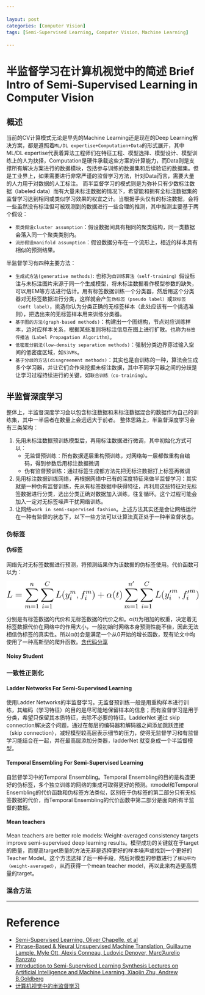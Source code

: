 ```yaml
---

layout: post
categories: [Computer Vision]
tags: [Semi-Supervised Learning, Computer Vision，Machine Learning]

---
```


# 半监督学习在计算机视觉中的简述 Brief Intro of Semi-Supervised Learning in Computer Vision

## 概述

当前的CV计算模式无论是早先的Machine Learning还是现在的Deep Learning解决方案，都是遵照着`ML/DL expertise+Computation+Data`的形式展开，其中ML/DL expertise代表着算法工程师们在特征工程、模型选择、模型设计、模型训练上的人为抉择，Computation是硬件承载这些方案的计算能力，而Data则是支撑所有解决方案进行的数据模块，包括参与训练的数据集和后续验证的数据集。但是工业界上，如果需要进行非常严谨的监督学习方法，针对Data而言，需要大量的人力用于对数据的人工标注。
而半监督学习的模式则是为弥补只有少数标注数据（labeled data）而有大量未标注数据的情况下，希望能和拥有全标注数据集的监督学习达到相同或类似学习效果的权宜之计。当根据手头仅有的标注数据，会将一些虽然没有标注但可被观测到的数据进行一些合理的推测，其中推测主要基于两个假设：

 - `聚类假设cluster assumption`：假设数据间具有相同的聚类结构，同一类数据会落入同一个聚类类别内。
 - `流形假设manifold assumption`：假设数据分布在一个流形上，相近的样本具有相似的预测结果。

半监督学习有四种主要方法：

 - `生成式方法(generative methods)`: 也称为`自训练算法（self-training）`假设标注与未标注图片来源于同一个生成模型，将未标注数据看作模型参数的缺失，可以用EM等方法进行估计。用有标签数据训练一个分类器，然后用这个分类器对无标签数据进行分类，这样就会产生`伪标签（pseudo label）`或`软标签（soft label）`，挑选你认为分类正确的无标签样本（此处应该有一个挑选准则），把选出来的无标签样本用来训练分类器。
 - `基于图的方法(graph-based methods)`：构建出一个图结构，节点对应训练样本，边对应样本关系，根据某些准则将标注信息在图上进行扩散。也称为`标签传播法（Label Propagation Algorithm）`。
 - `低密度分割法(low-density separation methods)`：强制分类边界穿过输入空间的低密度区域，如`S3VMs`。
 - `基于分歧的方法(disagreement methods)`：其实也是自训练的一种，算法会生成多个学习器，并让它们合作来挖掘未标注数据，其中不同学习器之间的分歧是让学习过程持续进行的关键，如`联合训练（co-training）`。

## 半监督深度学习

整体上，半监督深度学习会以包含标注数据和未标注数据混合的数据作为自己的训练集，其中一半后者在数量上会远远大于前者。
整体思路上，半监督深度学习会有三类架构：

 1. 先用未标注数据预训练模型后，再用标注数据进行微调，其中初始化方式可以：
    - 无监督预训练：所有数据逐层重构预训练，对网络每一层都做重构自编码，得到参数后用标注数据微调
    - 伪有监督预训练：通过标签生成都方法先把无标注数据打上标签再微调
 2. 先用标注数据训练网络，再根据网络中已有的深度特征来做半监督学习：其实就是一种伪有监督训练，先从有标签数据中获得特征，再利用这些特征对无标签数据进行分类，选出分类正确对数据加入训练，往复循环。这个过程可能会加入一定对无标签噪声干扰网络训练。
 3. 让网络`work in semi-supervised fashion`。上述方法其实还是会让网络运行在一种有监督的状态下，以下一些方法可以让算法真正处于一种半监督状态。

### 伪标签

#### 伪标签

网络先对无标签数据进行预测，将预测结果作为该数据的伪标签使用。代价函数可以为：
 
![](https://raw.githubusercontent.com/kakack/kakack.github.io/master/_images/20200913-1.svg)

分别是有标签数据的代价和无标签数据的代价之和。α(t)为相加的权重，决定着无标签数据代价在网络中的作用大小，一般初始时网络本身预测性能不佳，因此无法相信伪标签的真实性。所以α(t)会是满足一个从0开始的增长函数，现有论文中均使用了一种高斯型的爬升函数。[含代码分享](https://github.com/iBelieveCJM/pseudo_label-pytorch)

#### Noisy Student






### 一致性正则化

#### Ladder Networks For Semi-Supervised Learning
使用Ladder Networks的半监督学习。无监督预训练一般是用重构样本进行训练，其编码（学习特征）的目的是尽可能地保留样本的信息；而有监督学习是用于分类，希望只保留其本质特征，去除不必要的特征。LadderNet 通过 skip connection解决这个问题，通过在每层的编码器和解码器之间添加跳跃连接（skip connection），减轻模型较高层表示细节的压力，使得无监督学习和有监督学习能结合在一起，并在最高层添加分类器，ladderNet 就变身成一个半监督模型。


#### Temporal Ensembling For Semi-Supervised Learning
自监督学习中的Temporal Ensembling。Temporal Ensembling的目的是构造更好的伪标签，多个独立训练的网络的集成可取得更好的预测。πmodel和Temporal Ensembling的代价函数和伪标签方法类似，区别在于伪标签的第二部分只有无标签数据的代价，而Temporal Ensembling的代价函数中第二部分是面向所有半监督的数据。

#### Mean teachers
Mean teachers are better role models: Weight-averaged consistency targets improve semi-supervised deep learning results。模型成功的关键就在于target的质量，而提高target质量的方法无非是选择更好的样本噪声或找到一个更好的Teacher Model。这个方法选择了后一种手段，然后对模型的参数进行了`移动平均（weight-averaged）`，从而获得一个mean teacher model，再以此来构造更高质量的target。

### 混合方法




- - -

# Reference

- [Semi-Supervised Learning, Oliver Chapelle, et al](http://www.acad.bg/ebook/ml/MITPress-%20SemiSupervised%20Learning.pdf)
- [Phrase-Based & Neural Unsupervised Machine Translation, Guillaume Lample, Myle Ott, Alexis Conneau, Ludovic Denoyer, Marc’Aurelio Ranzato](https://www.aclweb.org/anthology/D18-1549/)
- [Introduction to Semi-Supervised Learning Synthesis Lectures on Artificial Intelligence and Machine Learning, Xiaojin Zhu, Andrew B.Goldberg](https://morganclaypool.com/doi/abs/10.2200/S00196ED1V01Y200906AIM006)
- [计算机视觉中的半监督学习](https://zhuanlan.zhihu.com/p/161449559)



